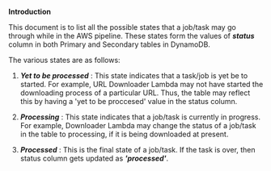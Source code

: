 **Introduction**

This document is to list all the possible states that a job/task may go through while in the AWS pipeline.
These states form the values of ***status*** column in both Primary and Secondary tables in DynamoDB.

The various states are as follows:

1. ***Yet to be processed*** : This state indicates that a task/job is yet be to  started. For example, URL Downloader Lambda may not have started the downloading process of a particular URL. Thus, the table may reflect this by having a 'yet to be proccesed' value in the status column. 

2. ***Processing*** : This state indicates that a job/task is currently in progress. For example, Downloader Lambda may change the status of a job/task in the table to processing, if it is being downloaded at present.

3. ***Processed*** : This is the final state of a job/task. If the task is over, then status column gets updated as ***'processed'***.

